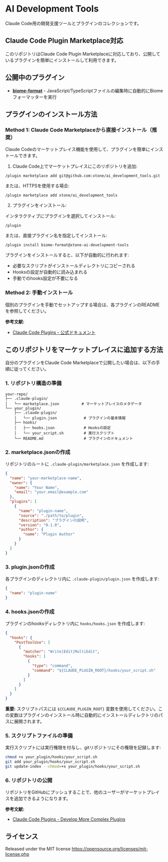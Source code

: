 # AI Development Tools

Claude Code用の開発支援ツールとプラグインのコレクションです。

## Claude Code Plugin Marketplace対応

このリポジトリはClaude Code Plugin Marketplaceに対応しており、公開しているプラグインを簡単にインストールして利用できます。

## 公開中のプラグイン

- **[biome-format](./claude_code_hooks/biome_format/README.md)** - JavaScript/TypeScriptファイルの編集時に自動的にBiomeフォーマッターを実行

## プラグインのインストール方法

### Method 1: Claude Code Marketplaceから直接インストール（推奨）

Claude Codeのマーケットプレイス機能を使用して、プラグインを簡単にインストールできます。

1. Claude Code上でマーケットプレイスにこのリポジトリを追加:

```
/plugin marketplace add git@github.com:xtone/ai_development_tools.git
```

または、HTTPSを使用する場合:

```
/plugin marketplace add xtone/ai_development_tools
```

2. プラグインをインストール:

インタラクティブにプラグインを選択してインストール:

```
/plugin
```

または、直接プラグイン名を指定してインストール:

```
/plugin install biome-format@xtone-ai-development-tools
```

プラグインをインストールすると、以下が自動的に行われます:
- 必要なスクリプトがインストールディレクトリにコピーされる
- Hooksの設定が自動的に読み込まれる
- 手動でのhooks設定が不要になる

### Method 2: 手動インストール

個別のプラグインを手動でセットアップする場合は、各プラグインのREADMEを参照してください。

**参考文献:**
- [Claude Code Plugins - 公式ドキュメント](https://docs.claude.com/en/docs/claude-code/plugins)

## このリポジトリをマーケットプレイスに追加する方法

自分のプラグインをClaude Code Marketplaceで公開したい場合は、以下の手順に従ってください。

### 1. リポジトリ構造の準備

```
your-repo/
├── .claude-plugin/
│   └── marketplace.json          # マーケットプレイスのメタデータ
└── your_plugin/
    ├── .claude-plugin/
    │   └── plugin.json            # プラグインの基本情報
    ├── hooks/
    │   ├── hooks.json             # Hooksの設定
    │   └── your_script.sh         # 実行スクリプト
    └── README.md                  # プラグインのドキュメント
```

### 2. marketplace.jsonの作成

リポジトリのルートに `.claude-plugin/marketplace.json` を作成します:

```json
{
  "name": "your-marketplace-name",
  "owner": {
    "name": "Your Name",
    "email": "your.email@example.com"
  },
  "plugins": [
    {
      "name": "plugin-name",
      "source": "./path/to/plugin",
      "description": "プラグインの説明",
      "version": "0.1.0",
      "author": {
        "name": "Plugin Author"
      }
    }
  ]
}
```

### 3. plugin.jsonの作成

各プラグインのディレクトリ内に `.claude-plugin/plugin.json` を作成します:

```json
{
  "name": "plugin-name"
}
```

### 4. hooks.jsonの作成

プラグインのhooksディレクトリ内に `hooks/hooks.json` を作成します:

```json
{
  "hooks": {
    "PostToolUse": [
      {
        "matcher": "Write|Edit|MultiEdit",
        "hooks": [
          {
            "type": "command",
            "command": "${CLAUDE_PLUGIN_ROOT}/hooks/your_script.sh"
          }
        ]
      }
    ]
  }
}
```

**重要:** スクリプトパスには `${CLAUDE_PLUGIN_ROOT}` 変数を使用してください。この変数はプラグインのインストール時に自動的にインストールディレクトリのパスに展開されます。

### 5. スクリプトファイルの準備

実行スクリプトには実行権限を付与し、gitリポジトリにその権限を記録します:

```bash
chmod +x your_plugin/hooks/your_script.sh
git add your_plugin/hooks/your_script.sh
git update-index --chmod=+x your_plugin/hooks/your_script.sh
```

### 6. リポジトリの公開

リポジトリをGitHubにプッシュすることで、他のユーザーがマーケットプレイスを追加できるようになります。

**参考文献:**
- [Claude Code Plugins - Develop More Complex Plugins](https://docs.claude.com/en/docs/claude-code/plugins#develop-more-complex-plugins)

## ライセンス

Released under the MIT license
https://opensource.org/licenses/mit-license.php